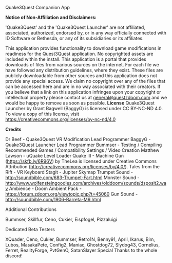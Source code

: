 Quake3Quest Companion App

<b>Notice of Non-Affiliation and Disclaimers:</b>

'Quake3Quest' and the 'Quake3Quest Launcher' are not affiliated, associated, authorized, endorsed by, or in any way officially connected with ID Software or Bethesda, or any of its subsidiaries or its affiliates.

This application provides functionality to download game modifications in readiness for the Quest3Quest application. No copyrighted assets are included within the install. This application is a portal that provides downloads of files from various sources on the internet. For each file we have followed any distribution guidelines, where they exist. These files are publicly downloadable from other sources and this application does not provide any special access. We claim no copyright over any of the files that can be accessed here and are in no way associated with their creators. If you believe that a link on this application infringes upon your copyright or intellectual property please contact us at general@questzdoom.com and we would be happy to remove as soon as possible.
<b>License</b>
Quake3Quest Launcher by Grant Bagwell (BaggyG) is licensed under CC BY-NC-ND 4.0. To view a copy of this license, visit https://creativecommons.org/licenses/by-nc-nd/4.0

<b>Credits</b>

Dr Beef - Quake3Quest VR Modification Lead Programmer
BaggyG - Quake3Quest Launcher Lead Programmer
Bummser - Testing / Compiling Recommended Games / Compatibility Settings / Video Creation
Matthew Lawson - uQuake Level Loader
Quake III - Machine Gun (https://skfb.ly/6R96V) by TheLea is licensed under Creative Commons Attribution (http://creativecommons.org/licenses/by/4.0/).
Tales from the Rift - VR Keyboard
Stagit - Jupiter Skymap
Trumpet Sound - http://soundbible.com/683-Trumpet-Fart.html
Monster Sound - http://www.wolfensteingoodies.com/archives/olddoom/sounds/dsposit2.wav
Ambience - Doom Ambient Pack - https://forum.zdoom.org/viewtopic.php?t=45060
Gun Sound - http://soundbible.com/1906-Barreta-M9.html

Additional Contributions

Bummser, Skillfur, Ceno, Cukier, Eispfogel, Pizzaluigi

Dedicated Beta Testers

XQuader, Ceno, Cukier, Bummser, Retro1N, Benny91, April, Ikarus, Bim, Lubos, MasakaPete, Config2, Maniac, Ghostdog72, Slydog43, Cornelius, Ferret, RealityForge, PvtGenO, SatanSlayer
Special Thanks to the whole discord!
